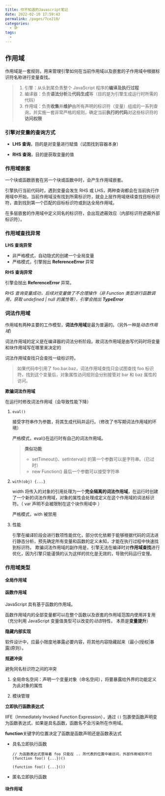 ```yaml
---
title: 你不知道的Javascript笔记
date: 2022-02-10 17:59:43
permalink: /pages/7ce210/
categories:
  - 杂
tags:
  - 
---
```


## 作用域

作用域是一套规则，用来管理引擎如何在当前作用域以及嵌套的子作用域中根据标识符名称进行变量查找。

> 1. 引擎：从头到尾负责整个 JavaScript 程序的**编译及执行过程**
> 2. 编译器：负责**语法分析**及**代码生成**等（目的是为引擎生成运行时所需的代码）
> 3. 作用域：负责**收集**并**维护**由所有声明的标识符（变量）组成的一系列查询，并实施一套非常严格的规则，确定当前**执行的代码**对这些标识符的**访问权限**

### 引擎对变量的查询方式

- **LHS 查询**，目的是对变量进行赋值（试图找到容器本身）

- **RHS 查询**，目的是获取变量的值

### 作用域嵌套

一个块或函数嵌套在另一个块或函数中时，会产生作用域嵌套。

引擎执行当前代码时，遇到变量会发生 RHS 或 LHS，两种查询都会在当前执行作用域中开始，当前作用域没有找到所需标识符，就会上层作用域继续查找目标标识符，直到找到第一个匹配的目标标识符或到达全局作用域。

在多层嵌套的作用域中定义同名的标识符，会出现遮蔽效应（内部标识符遮蔽外部标识符）。

### 作用域查找异常

**LHS 查询异常**

- 非严格模式，自动隐式的创建一个全局变量
- 严格模式，引擎抛出 **ReferenceError** 异常

**RHS 查询异常**

引擎会抛出 **ReferenceError** 异常。

*RHS 查询变量成功，后续对变量做了不合理操作（非 Function 类型进行函数调用，获取 undefined | null 的属性等），引擎会抛出 **TypeError***

### 词法作用域

作用域有两种主要的工作模型，**词法作用域**是最为普遍的。（另外一种是*动态作用域*）

词法作用域的定义是在编译器的词法分析阶段。故词法作用域是由写代码时将变量和块作用域写在哪里来决定的

词法作用域查找只会查找一级标识符。

> 如果代码中引用了 foo.bar.baz，词法作用域查找只会试图查找 foo 标识符，找到这个变量后，对象属性访问规则会分别接管对 bar 和 baz 属性的访问。

**欺骗词法作用域**

在运行时修改词法作用域（会导致性能下降）

1. `eval()`

      接受字符串作为参数，将其生成代码并运行。（修改了书写期词法作用域的环境）

      严格模式，eval()在运行时有自己的词法作用域。

      > **类似功能**
      > - setTimeout()、setInterval() 的第一个参数可以是字符串。（已过时）
      > - new Function() 最后一个参数可以接受字符串

2. `with(obj) {...}`

      width 将传入的对象的引用处理为一个**完全隔离的词法作用域**，在运行时创建了一个新的词法作用域，对象的属性会处理成定义在这个作用域的词法标识符。（ var 声明不会被限制在这个块作用域中 ）

      严格模式，with 被禁用

3. 性能

      引擎在编译阶段会进行数项性能优化，部分优化依赖于能够根据代码的词法进行静态分析，预先确定所有变量和函数的定义未知，才能在执行过程中快速找到标识符。
      欺骗词法作用域的副作用是，引擎无法在编译时对**作用域查找**进行优化，因为引擎只能谨慎的认为这样的优化是无效的，导致代码运行变慢。

### 作用域类型

####  全局作用域

#### 函数作用域

JavaScript 具有基于函数的作用域。

函数作用域内的全部变量都可以在整个函数以及嵌套的作用域范围内使用并复用（充分利用 JavaScript 变量值类型可以改变的*动态*特性， 本质是**变量提升**）

**隐藏内部实现**

软件设计中，应最小限度地暴露必要内容，将其他内容隐藏起来（最小(授权|暴露)原则）。

**规避冲突**

避免同名标识符之间的冲突

1. 全局命名空间：声明一个变量对象（命名空间），将要暴露给外界的功能定义为此对象的属性

2. 模块管理

**立即执行函数表达式**

IIFE（Immediately Invoked Function Expression），通过 `()` 包裹使函数声明变为函数表达式，如果是具名函数，函数名不会污染所在作用域。

**function**关键字的位置决定了函数是函数声明还是函数表达式

- 具名立即执行函数

      // 为函数表达式意味着 foo 只能在 .. 所代表的位置中被访问，外部作用域则不行
      (function foo() {...})()

      (function foo() {...}())

- 匿名立即执行函数

#### 块作用域